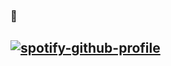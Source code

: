### 👋

[![spotify-github-profile](https://spotify-github-profile.vercel.app/api/view?uid=31pfopcom3ygu2squf5awfc2fha4&cover_image=true&theme=natemoo-re&show_offline=true&background_color=121212&interchange=false&bar_color=5b3ba5&bar_color_cover=true)](https://spotify-github-profile.vercel.app/api/view?uid=31pfopcom3ygu2squf5awfc2fha4&redirect=true)
---
<!--
**yoohwanbin/yoohwanbin** is a ✨ _special_ ✨ repository because its `README.md` (this file) appears on your GitHub profile.

Here are some ideas to get you started:

- 🔭 I’m currently working on ...
- 🌱 I’m currently learning ...
- 👯 I’m looking to collaborate on ...
- 🤔 I’m looking for help with ...
- 💬 Ask me about ...
- 📫 How to reach me: ...
- 😄 Pronouns: ...
- ⚡ Fun fact: ...
-->
